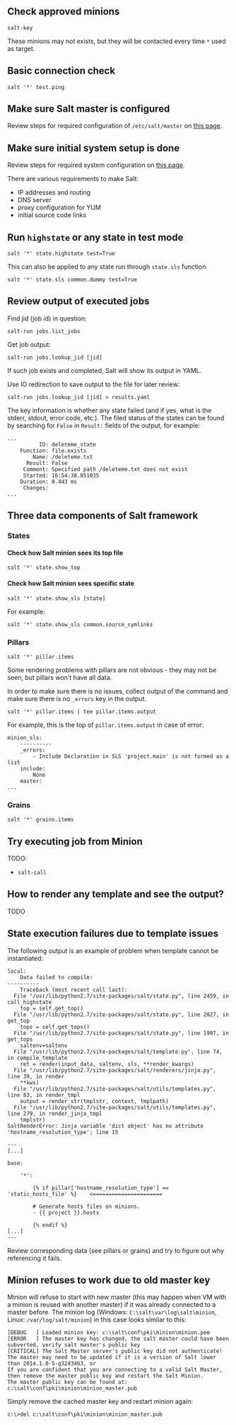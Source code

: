

## Check approved minions ##

```
salt-key
```
These minions may not exists, but they will be contacted every time `*` used as target.

## Basic connection check ##

```
salt '*' test.ping
```

## Make sure Salt master is configured ##

Review steps for required configuration of `/etc/salt/master` on [this page](getting_started.md).

## Make sure initial system setup is done ##

Review steps for required system configuration on [this page](getting_started.md).

There are various requirements to make Salt:
* IP addresses and routing
* DNS server
* proxy configuration for YUM
* initial source code links

## Run `highstate` or any state in test mode ##

```
salt '*' state.highstate test=True
```
This can also be applied to any state run through `state.sls` function.
```
salt '*' state.sls common.dummy test=True
```

## Review output of executed jobs ##

Find jid (job id) in question:
```
salt-run jobs.list_jobs
```

Get job output:
```
salt-run jobs.lookup_jid [jid]
```
If such job exists and completed, Salt will show its output in YAML.

Use IO redirection to save output to the file for later review:
```
salt-run jobs.lookup_jid [jid] > results.yaml
```

The key information is whether any state failed (and if yes,
what is the stderr, stdout, error code, etc.).
The filed status of the states can be found by searching for `False`
in `Result:` fields of the output, for example:
```
...
          ID: deleteme_state
    Function: file.exists
        Name: /deleteme.txt
      Result: False
     Comment: Specified path /deleteme.txt does not exist
     Started: 16:54:38.851035
    Duration: 0.443 ms
     Changes:
...
```

## Three data components of Salt framework ##

### States ###

#### Check how Salt minion sees its top file ####

```
salt '*' state.show_top
```

#### Check how Salt minion sees specific state ####

```
salt '*' state.show_sls [state]
```

For example:
```
salt '*' state.show_sls common.source_symlinks
```

### Pillars ###

```
salt '*' pillar.items
```

Some rendering problems with pillars are not obvious - they may not be seen,
but pillars won't have all data.

In order to make sure there is no issues, collect output of the command
and make sure there is no `_errors` key in the output.
```
salt '*' pillar.items | tee pillar.items.output
```

For example, this is the top of `pillar.items.output` in case of error:
```
minion_sls:
    ----------
    _errors:
        - Include Declaration in SLS 'project.main' is not formed as a list
    include:
        None
    master:
...
```

### Grains ###

```
salt '*' grains.items
```

## Try executing job from Minion ##

TODO:
* `salt-call`

## How to render any template and see the output? ##

TODO

## State execution failures due to template issues ##


The following output is an example of problem when template cannot be instantiated:
```
local:
    Data failed to compile:
----------
    Traceback (most recent call last):
  File "/usr/lib/python2.7/site-packages/salt/state.py", line 2459, in call_highstate
    top = self.get_top()
  File "/usr/lib/python2.7/site-packages/salt/state.py", line 2027, in get_top
    tops = self.get_tops()
  File "/usr/lib/python2.7/site-packages/salt/state.py", line 1907, in get_tops
    saltenv=saltenv
  File "/usr/lib/python2.7/site-packages/salt/template.py", line 74, in compile_template
    ret = render(input_data, saltenv, sls, **render_kwargs)
  File "/usr/lib/python2.7/site-packages/salt/renderers/jinja.py", line 39, in render
    **kws)
  File "/usr/lib/python2.7/site-packages/salt/utils/templates.py", line 83, in render_tmpl
    output = render_str(tmplstr, context, tmplpath)
  File "/usr/lib/python2.7/site-packages/salt/utils/templates.py", line 279, in render_jinja_tmpl
    tmplstr)
SaltRenderError: Jinja variable 'dict object' has no attribute 'hostname_resolution_type'; line 15

---
[...]

base:

    '*':

        {% if pillar['hostname_resolution_type'] == 'static_hosts_file' %}    <======================

        # Generate hosts files on minions.
        - {{ project }}.hosts

        {% endif %}
[...]
---
```

Review corresponding data (see pillars or grains) and try to figure out why referencing it fails.

## Minion refuses to work due to old master key ##

Minion will refuse to start with new master (this may happen when VM with a minion is reused with another master) if it was already connected to a master before.
The minion log (Windows: `C:\salt\var\log\salt\minion`, Linux: `/var/log/salt/minion`) in this case looks similar to this:
```
[DEBUG   ] Loaded minion key: c:\salt\conf\pki\minion\minion.pem
[ERROR   ] The master key has changed, the salt master could have been subverted, verify salt master's public key
[CRITICAL] The Salt Master server's public key did not authenticate!
The master may need to be updated if it is a version of Salt lower than 2014.1.0-5-g32d3463, or
If you are confident that you are connecting to a valid Salt Master, then remove the master public key and restart the Salt Minion.
The master public key can be found at:
c:\salt\conf\pki\minion\minion_master.pub
```

Simply remove the cached master key and restart minion again:
```
c:\>del c:\salt\conf\pki\minion\minion_master.pub
```





